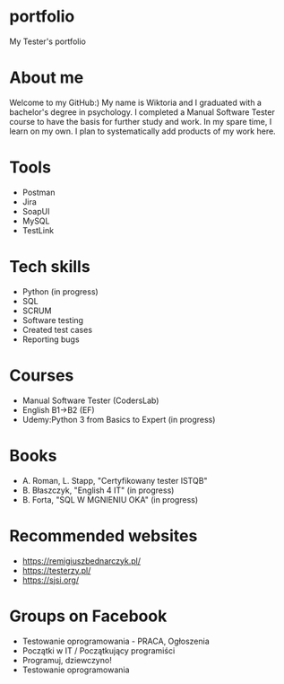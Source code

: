 # portfolio
My Tester's portfolio
# About me
Welcome to my GitHub:) My name is Wiktoria and I graduated with a bachelor's degree in psychology. I completed a Manual Software Tester course to have the basis for further study and work. In my spare time, I learn on my own. I plan to systematically add products of my work here. 
# Tools
* Postman
* Jira
* SoapUI 
* MySQL
* TestLink
# Tech skills
* Python (in progress)
* SQL
* SCRUM
* Software testing
* Created test cases
* Reporting bugs
# Courses
* Manual Software Tester (CodersLab)
* English B1->B2 (EF)
* Udemy:Python 3 from Basics to Expert (in progress)
# Books
* A. Roman, L. Stapp, "Certyfikowany tester ISTQB"
* B. Błaszczyk, "English 4 IT" (in progress)
* B. Forta, "SQL W MGNIENIU OKA" (in progress)
# Recommended websites
* https://remigiuszbednarczyk.pl/
* https://testerzy.pl/
* https://sjsi.org/
# Groups on Facebook
* Testowanie oprogramowania - PRACA, Ogłoszenia
* Początki w IT / Początkujący programiści
* Programuj, dziewczyno!
* Testowanie oprogramowania
